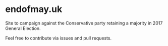 # endofmay.uk

Site to campaign against the Conservative party retaining a majority in 2017 General Election.

Feel free to contribute via issues and pull requests.
